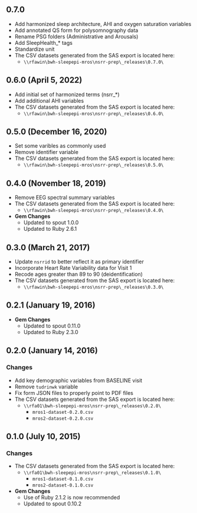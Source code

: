 ## 0.7.0 

- Add harmonized sleep architecture, AHI and oxygen saturation variables
- Add annotated QS form for polysomnography data 
- Rename PSG folders (Administrative and Arousals)
- Add SleepHealth_* tags
- Standardize unit
- The CSV datasets generated from the SAS export is located here:
  - `\\rfawin\bwh-sleepepi-mros\nsrr-prep\_releases\0.7.0\`

## 0.6.0 (April 5, 2022)

- Add initial set of harmonized terms (nsrr_*)
- Add additional AHI variables
- The CSV datasets generated from the SAS export is located here:
  - `\\rfawin\bwh-sleepepi-mros\nsrr-prep\_releases\0.6.0\`

## 0.5.0 (December 16, 2020)

- Set some varibles as commonly used
- Remove identifier variable
- The CSV datasets generated from the SAS export is located here:
  - `\\rfawin\bwh-sleepepi-mros\nsrr-prep\_releases\0.5.0\`

## 0.4.0 (November 18, 2019)

- Remove EEG spectral summary variables
- The CSV datasets generated from the SAS export is located here:
  - `\\rfawin\bwh-sleepepi-mros\nsrr-prep\_releases\0.4.0\`
- **Gem Changes**
  - Updated to spout 1.0.0
  - Updated to Ruby 2.6.1

## 0.3.0 (March 21, 2017)

- Update `nsrrid` to better reflect it as primary identifier
- Incorporate Heart Rate Variability data for Visit 1
- Recode ages greater than 89 to 90 (deidentification)
- The CSV datasets generated from the SAS export is located here:
  - `\\rfawin\bwh-sleepepi-mros\nsrr-prep\_releases\0.3.0\`

## 0.2.1 (January 19, 2016)

- **Gem Changes**
  - Updated to spout 0.11.0
  - Updated to Ruby 2.3.0

## 0.2.0 (January 14, 2016)

### Changes
- Add key demographic variables from BASELINE visit
- Remove `tudrinwk` variable
- Fix form JSON files to properly point to PDF files
- The CSV datasets generated from the SAS export is located here:
  - `\\rfa01\bwh-sleepepi-mros\nsrr-prep\_releases\0.2.0\`
    - `mros1-dataset-0.2.0.csv`
    - `mros2-dataset-0.2.0.csv`

## 0.1.0 (July 10, 2015)

### Changes
- The CSV datasets generated from the SAS export is located here:
  - `\\rfa01\bwh-sleepepi-mros\nsrr-prep\_releases\0.1.0\`
    - `mros1-dataset-0.1.0.csv`
    - `mros2-dataset-0.1.0.csv`
- **Gem Changes**
  - Use of Ruby 2.1.2 is now recommended
  - Updated to spout 0.10.2
